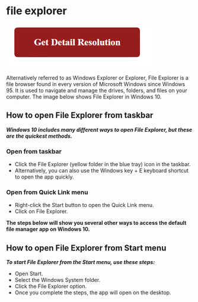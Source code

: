 # file explorer

[![file explorer](gett-detail.png)](https://icncomputer.com/what-is-file-explorer/)

Alternatively referred to as Windows Explorer or Explorer, File Explorer is a file browser found in every version of Microsoft Windows since Windows 95. It is used to navigate and manage the drives, folders, and files on your computer. The image below shows File Explorer in Windows 10.

## How to open File Explorer from taskbar

**_Windows 10 includes many different ways to open File Explorer, but these are the quickest methods._**

### Open from taskbar
 * Click the File Explorer (yellow folder in the blue tray) icon in the taskbar.
 * Alternatively, you can also use the Windows key + E keyboard shortcut to open the app quickly.

### Open from Quick Link menu
 * Right-click the Start button to open the Quick Link menu.
 * Click on File Explorer.

**The steps below will show you several other ways to access the default file manager app on Windows 10.**

## How to open File Explorer from Start menu

**_To start File Explorer from the Start menu, use these steps:_**

* Open Start.
* Select the Windows System folder.
* Click the File Explorer option.
* Once you complete the steps, the app will open on the desktop.
